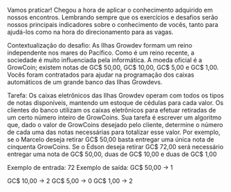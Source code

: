 Vamos praticar!
Chegou a hora de aplicar o conhecimento adquirido em nossos
encontros. Lembrando sempre que os exercícios e desafios serão nossos
principais indicadores sobre o conhecimento de vocês, tanto para
ajudá-los como na hora do direcionamento para as vagas.

Contextualização do desafio:
As Ilhas Growdev formam um reino independente nos mares do Pacífico.
Como é um reino recente, a sociedade é muito influenciada pela
informática. A moeda oficial é a GrowCoin; existem notas de GC$ 50,00,
GC$ 10,00, GC$ 5,00 e GC$ 1,00. Vocês foram contratados para ajudar na
programação dos caixas automáticos de um grande banco das Ilhas
Growdevs.

Tarefa:
Os caixas eletrônicos das Ilhas Growdev operam com todos os tipos de
notas disponíveis, mantendo um estoque de cédulas para cada valor. Os
clientes do banco utilizam os caixas eletrônicos para efetuar retiradas de
um certo número inteiro de GrowCoins.
Sua tarefa é escrever um algoritmo que, dado o valor de GrowCoins
desejado pelo cliente, determine o número de cada uma das notas
necessárias para totalizar esse valor. Por exemplo, se o Marcelo deseja
retirar GC$ 50,00 basta entregar uma única nota de cinquenta GrowCoins.
Se o Édson deseja retirar GC$ 72,00 será necessário entregar uma nota de
GC$ 50,00, duas de GC$ 10,00 e duas de GC$ 1,00

Exemplo de entrada:
72
Exemplo de saída:
GC$ 50,00 -> 1

GC$ 10,00 -> 2
GC$ 5,00 -> 0
GC$ 1,00 -> 2
